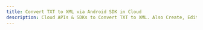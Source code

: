 ---title: Convert TXT to XML via Android SDK in Clouddescription: Cloud APIs & SDKs to Convert TXT to XML. Also Create, Edit & Render Microsoft Word & OpenOffice documents in the Cloud.---